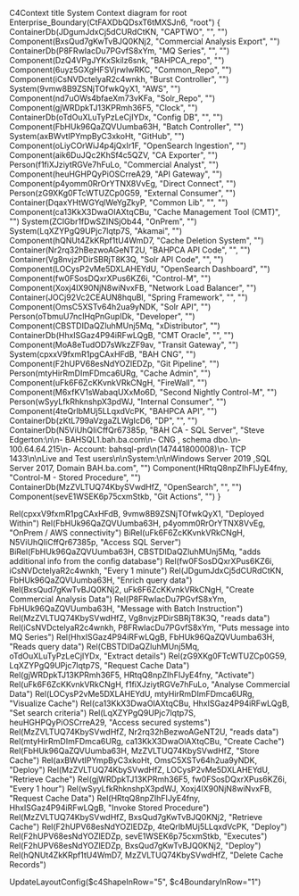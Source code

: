 C4Context
  title System Context diagram for root
  Enterprise_Boundary(CtFAXDbQDsxT6tMXSJn6, "root")
    {
      ContainerDb(JDgumJdxCj5dCURdCtKN, "CAPTWO", "", "")
      Component(BxsQud7gKwTvBJQ0KNj2, "Commercial Analysis Export", "")
      ContainerDb(P8FRwIacDu7PGvfS8xYm, "MQ Series", "", "")
      Component(DzQ4VPgJYKxSkilz6snk, "BAHPCA_repo", "")
      Component(6uyz5GXgHFSVjrwIwRKC, "Common_Repo", "")
      Component(iCsNVDctelyaR2c4wnkh, "Burst Controller", "")
      System(9vmw8B9ZSNjTOfwkQyX1, "AWS", "")
      Component(nd7uOWs4bfaeXm73vKFa, "Solr_Repo", "")
      Component(gjWRDpkTJ13KPRmh36F5, "Clock", "")
      ContainerDb(oTdOuXLuTyPzLeCjIYDx, "Config DB", "", "")
      Component(FbHUk96QaZQVUumba63H, "Batch Controller", "")
      System(axBWvtIPYmpByC3xkoHt, "GitHub", "")
      Component(oLiyCOrWiJ4p4jQxIr1F, "OpenSearch Ingestion", "")
      Component(aik6DuJQc2KhSf4c5QZV, "CA Exporter", "")
      Person(f1fiXJziytRGVe7hFuLo, "Commercial Analyst", "")
      Component(heuHGHPQyPiOSCrreA29, "API Gateway", "")
      Component(p4yomm0RrOrYTNX8VvEg, "Direct Connect", "")
      Person(zG9XKg0FTcWTUZCp0G59, "External Consumer", "")
      Container(DqaxYHtWGYqlWeYgZkyP, "Common Lib", "", "")
      Component(ca13KkX3DwaOlAXtqCBu, "Cache Management Tool (CMT)", "")
      System(ZCIGbr1fDwSZINSjOb44, "OnPrem", "")
      System(LqXZYPgQ9UPjc7lqtp7S, "Akamai", "")
      Component(hQNUt4ZkKRpf1tU4WmD7, "Cache Deletion System", "")
      Container(Nr2rq32hBezwoAGeNT2U, "BAHPCA API Code", "", "")
      Container(Vg8nvjzPDirSBRjT8K3Q, "Solr API Code", "", "")
      Component(LOCysP2vMe5DXLAHEYdU, "OpenSearch Dashboard", "")
      Component(fw0FSosDQxrXPus6KZ6i, "Control-M", "")
      Component(Xoxj4IX90NjN8wiNvxFB, "Network Load Balancer", "")
      Container(JOCj92Vc2CEAUN8hquBI, "Spring Framework", "", "")
      Component(OmsC5XSTv64h2ua9yNDK, "Solr API", "")
      Person(oTbmuU7ncIHqPnGupIDk, "Developer", "")
      Component(CBSTDIDaQZluhMUnj5Mq, "xDistributor", "")
      ContainerDb(HhxISGaz4P94iRFwLQgB, "CMT Oracle", "", "")
      Component(MoA8eTudOD7sWkzZF9av, "Transit Gateway", "")
      System(cpxxV9fxmR1pgCAxHFdB, "BAH CNG", "")
      Component(F2hUPV68esNdYOZlEDZp, "Git Pipeline", "")
      Person(mtyHirRmDImFDmca6URg, "Cache Admin", "")
      Component(uFk6F6ZcKKvnkVRkCNgH, "FireWall", "")
      Component(M6xfKV1sWabaqUXxMo6D, "Second Nightly Control-M", "")
      Person(wSyyLfkRhknshpX3pdWJ, "Internal Consumer", "")
      Component(4teQrlbMUj5LLqxdVcPK, "BAHPCA API", "")
      ContainerDb(zKtL799aVzgaZLWgIcD6, "DP", "", "")
      ContainerDb(N5ViUhQIiCffQr67385p, "BAH CA - SQL Server", "Steve Edgerton:\n\n- BAHSQL1.bah.ba.com\n- CNG , schema dbo.\n- 100.64.64.215\n- Account: bahsql-prd\n(147441800008)\n- TCP 1433\n\nLive and Test users\n\nSystem:\n\nWindows Server 2019 ,SQL Server 2017, Domain BAH.ba.com", "")
      Component(HRtqQ8npZIhFIJyE4fny, "Control-M - Stored Procedure", "")
      ContainerDb(MzZVLTUQ74KbySVwdHfZ, "OpenSearch", "", "")
      Component(sevE1WSEK6p75cxmStkb, "Git Actions", "")
    }


   Rel(cpxxV9fxmR1pgCAxHFdB, 9vmw8B9ZSNjTOfwkQyX1, "Deployed Within")
   Rel(FbHUk96QaZQVUumba63H, p4yomm0RrOrYTNX8VvEg, "OnPrem / AWS connectivity")
   BiRel(uFk6F6ZcKKvnkVRkCNgH, N5ViUhQIiCffQr67385p, "Access SQL Server")
   BiRel(FbHUk96QaZQVUumba63H, CBSTDIDaQZluhMUnj5Mq, "adds additional info from the config database")
   Rel(fw0FSosDQxrXPus6KZ6i, iCsNVDctelyaR2c4wnkh, "Every 1 minute")
   Rel(JDgumJdxCj5dCURdCtKN, FbHUk96QaZQVUumba63H, "Enrich query data")
   Rel(BxsQud7gKwTvBJQ0KNj2, uFk6F6ZcKKvnkVRkCNgH, "Create Commercial Analysis Data")
   Rel(P8FRwIacDu7PGvfS8xYm, FbHUk96QaZQVUumba63H, "Message with Batch Instruction")
   Rel(MzZVLTUQ74KbySVwdHfZ, Vg8nvjzPDirSBRjT8K3Q, "reads data")
   Rel(iCsNVDctelyaR2c4wnkh, P8FRwIacDu7PGvfS8xYm, "Puts message into MQ Series")
   Rel(HhxISGaz4P94iRFwLQgB, FbHUk96QaZQVUumba63H, "Reads query data")
   Rel(CBSTDIDaQZluhMUnj5Mq, oTdOuXLuTyPzLeCjIYDx, "Extract details")
   Rel(zG9XKg0FTcWTUZCp0G59, LqXZYPgQ9UPjc7lqtp7S, "Request Cache Data")
   Rel(gjWRDpkTJ13KPRmh36F5, HRtqQ8npZIhFIJyE4fny, "Activate")
   Rel(uFk6F6ZcKKvnkVRkCNgH, f1fiXJziytRGVe7hFuLo, "Analyse Commercial Data")
   Rel(LOCysP2vMe5DXLAHEYdU, mtyHirRmDImFDmca6URg, "Visualize Cache")
   Rel(ca13KkX3DwaOlAXtqCBu, HhxISGaz4P94iRFwLQgB, "Set search criteria")
   Rel(LqXZYPgQ9UPjc7lqtp7S, heuHGHPQyPiOSCrreA29, "Access  secured systems")
   Rel(MzZVLTUQ74KbySVwdHfZ, Nr2rq32hBezwoAGeNT2U, "reads data")
   Rel(mtyHirRmDImFDmca6URg, ca13KkX3DwaOlAXtqCBu, "Create Cache")
   Rel(FbHUk96QaZQVUumba63H, MzZVLTUQ74KbySVwdHfZ, "Store Cache")
   Rel(axBWvtIPYmpByC3xkoHt, OmsC5XSTv64h2ua9yNDK, "Deploy")
   Rel(MzZVLTUQ74KbySVwdHfZ, LOCysP2vMe5DXLAHEYdU, "Retrieve Cache")
   Rel(gjWRDpkTJ13KPRmh36F5, fw0FSosDQxrXPus6KZ6i, "Every 1 hour")
   Rel(wSyyLfkRhknshpX3pdWJ, Xoxj4IX90NjN8wiNvxFB, "Request Cache Data")
   Rel(HRtqQ8npZIhFIJyE4fny, HhxISGaz4P94iRFwLQgB, "Invoke Stored Procedure")
   Rel(MzZVLTUQ74KbySVwdHfZ, BxsQud7gKwTvBJQ0KNj2, "Retrieve Cache")
   Rel(F2hUPV68esNdYOZlEDZp, 4teQrlbMUj5LLqxdVcPK, "Deploy")
   Rel(F2hUPV68esNdYOZlEDZp, sevE1WSEK6p75cxmStkb, "Executes")
   Rel(F2hUPV68esNdYOZlEDZp, BxsQud7gKwTvBJQ0KNj2, "Deploy")
   Rel(hQNUt4ZkKRpf1tU4WmD7, MzZVLTUQ74KbySVwdHfZ, "Delete Cache Records")

  UpdateLayoutConfig($c4ShapeInRow="5", $c4BoundaryInRow="1")
